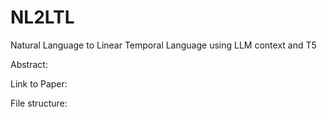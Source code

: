 # NL2LTL
Natural Language to Linear Temporal Language using LLM context and T5

Abstract:



Link to Paper:

File structure: 

